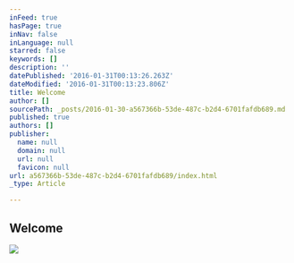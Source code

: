 ```yaml
---
inFeed: true
hasPage: true
inNav: false
inLanguage: null
starred: false
keywords: []
description: ''
datePublished: '2016-01-31T00:13:26.263Z'
dateModified: '2016-01-31T00:13:23.806Z'
title: Welcome
author: []
sourcePath: _posts/2016-01-30-a567366b-53de-487c-b2d4-6701fafdb689.md
published: true
authors: []
publisher:
  name: null
  domain: null
  url: null
  favicon: null
url: a567366b-53de-487c-b2d4-6701fafdb689/index.html
_type: Article

---
```

## Welcome
![](https://s3-us-west-2.amazonaws.com/the-grid-img/p/60f89846fe6d2a81483eb848cf83560c69ab90ef.jpg)